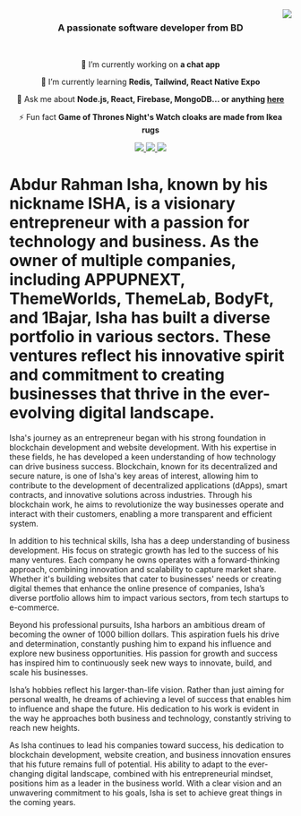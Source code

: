 <img align="right" src="https://visitor-badge.laobi.icu/badge?page_id=salesp07.salesp07"/>

<h3 align="center">A passionate software developer from BD</h3>
 
<br/>
 
<div  align="center"> 
     
 🔭 I’m currently working on **a chat app**
 
 🌱 I’m currently learning **Redis, Tailwind, React Native Expo**

💬 Ask me about **Node.js, React, Firebase, MongoDB... or anything [here](https://github.com/abdurrahmanisha1)**

⚡ Fun fact **Game of Thrones Night's Watch cloaks are made from Ikea rugs**
  
 </div> 
 
<div align="center"> 
  <a href="abdurrahmanisha@gmail.com" target="_blank">
    <img src="https://img.shields.io/badge/Gmail-333333?style=for-the-badge&logo=gmail&logoColor=red" />
  </a>
  <a href="https://www.linkedin.com/in/abdur-rahman-isha2023/" target="_blank">
    <img src="https://img.shields.io/badge/LinkedIn-0077B5?style=for-the-badge&logo=linkedin&logoColor=white" target="_blank" />
  </a>
  <a href="https://abdurrahmanisha.com/" target="_blank">
     <img src="https://img.shields.io/badge/Portfolio-FF5722?style=for-the-badge&logo=todoist&logoColor=white" target="_blank" /> <!-- sqlite, safari, google-chrome are other good icon options -->
  </a>
</div>

# Abdur Rahman Isha, known by his nickname ISHA, is a visionary entrepreneur with a passion for technology and business. As the owner of multiple companies, including APPUPNEXT, ThemeWorlds, ThemeLab, BodyFt, and 1Bajar, Isha has built a diverse portfolio in various sectors. These ventures reflect his innovative spirit and commitment to creating businesses that thrive in the ever-evolving digital landscape.

Isha's journey as an entrepreneur began with his strong foundation in blockchain development and website development. With his expertise in these fields, he has developed a keen understanding of how technology can drive business success. Blockchain, known for its decentralized and secure nature, is one of Isha's key areas of interest, allowing him to contribute to the development of decentralized applications (dApps), smart contracts, and innovative solutions across industries. Through his blockchain work, he aims to revolutionize the way businesses operate and interact with their customers, enabling a more transparent and efficient system.

In addition to his technical skills, Isha has a deep understanding of business development. His focus on strategic growth has led to the success of his many ventures. Each company he owns operates with a forward-thinking approach, combining innovation and scalability to capture market share. Whether it's building websites that cater to businesses' needs or creating digital themes that enhance the online presence of companies, Isha’s diverse portfolio allows him to impact various sectors, from tech startups to e-commerce.

Beyond his professional pursuits, Isha harbors an ambitious dream of becoming the owner of 1000 billion dollars. This aspiration fuels his drive and determination, constantly pushing him to expand his influence and explore new business opportunities. His passion for growth and success has inspired him to continuously seek new ways to innovate, build, and scale his businesses.

Isha’s hobbies reflect his larger-than-life vision. Rather than just aiming for personal wealth, he dreams of achieving a level of success that enables him to influence and shape the future. His dedication to his work is evident in the way he approaches both business and technology, constantly striving to reach new heights.

As Isha continues to lead his companies toward success, his dedication to blockchain development, website creation, and business innovation ensures that his future remains full of potential. His ability to adapt to the ever-changing digital landscape, combined with his entrepreneurial mindset, positions him as a leader in the business world. With a clear vision and an unwavering commitment to his goals, Isha is set to achieve great things in the coming years.